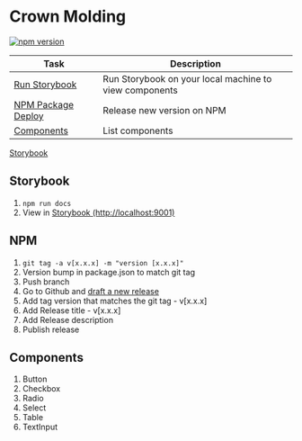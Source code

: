 # Crown Molding

[![npm version](https://img.shields.io/npm/v/@jonathansees/crown-molding)](https://www.npmjs.com/package/@jonathansees/crown-molding)

| Task | Description |
| ----------- | ----------- |
| [Run Storybook](#Storybook) | Run Storybook on your local machine to view components |
| [NPM Package Deploy](#NPM) | Release new version on NPM |
| [Components](#Components) | List components |

[Storybook](https://jonathansees.github.io/crown-molding)

## Storybook
1. `npm run docs`
2. View in [Storybook (http://localhost:9001)](http://localhost:9001)

## NPM
1. `git tag -a v[x.x.x] -m "version [x.x.x]"`
2. Version bump in package.json to match git tag
3. Push branch
4. Go to Github and [draft a new release](https://github.com/jonathansees/crown-molding/releases)
5. Add tag version that matches the git tag - v[x.x.x]
6. Add Release title - v[x.x.x]
7. Add Release description
8. Publish release

## Components
1. Button
2. Checkbox
3. Radio
4. Select
5. Table
6. TextInput
